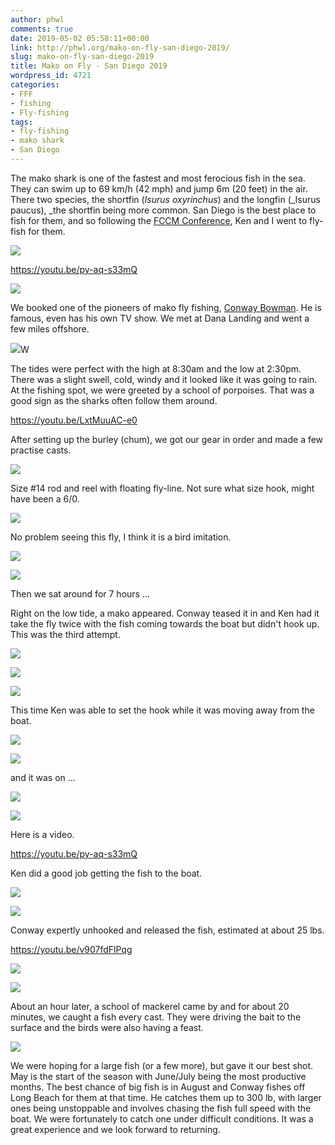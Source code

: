 ```yaml
---
author: phwl
comments: true
date: 2019-05-02 05:58:11+00:00
link: http://phwl.org/mako-on-fly-san-diego-2019/
slug: mako-on-fly-san-diego-2019
title: Mako on Fly - San Diego 2019
wordpress_id: 4721
categories:
- FFF
- fishing
- Fly-fishing
tags:
- fly-fishing
- mako shark
- San Diego
---
```





The mako shark is one of the fastest and most ferocious fish in the sea. They can swim up to 69 km/h (42 mph) and jump 6m (20 feet) in the air. There two species, the shortfin (_Isurus oxyrinchus_) and the longfin (_Isurus paucus), _the shortfin being more common. San Diego is the best place to fish for them, and so following the [FCCM Conference](https://www.fccm.org/), Ken and I went to fly-fish for them.





[![](/assets/images/2019/05/IMG_0832-1024x616.jpg)](/assets/images/2019/05/IMG_0832.jpg)






https://youtu.be/py-aq-s33mQ






<!-- more -->



[![](/assets/images/2019/05/IMG_0720-1024x683.jpg)](/assets/images/2019/05/IMG_0720.jpg)





We booked one of the pioneers of mako fly fishing, [Conway Bowman](http://conwaybowman.com/). He is famous, even has his own TV show. We met at Dana Landing and went a few miles offshore.





[![](/assets/images/2019/05/IMG_0746-1024x575.jpg)](/assets/images/2019/05/IMG_0746.jpg)W





The tides were perfect with the high at 8:30am and the low at 2:30pm. There was a slight swell, cold, windy and it looked like it was going to rain. At the fishing spot, we were greeted by a school of porpoises. That was a good sign as the sharks often follow them around.








https://youtu.be/LxtMuuAC-e0








After setting up the burley (chum), we got our gear in order and made a few practise casts. 





[![](/assets/images/2019/05/IMG_0740-1024x683.jpg)](/assets/images/2019/05/IMG_0740.jpg)





Size #14 rod and reel with floating fly-line. Not sure what size hook, might have been a 6/0.





[![](/assets/images/2019/05/IMG_0772-1024x575.jpg)](/assets/images/2019/05/IMG_0772.jpg)





No problem seeing this fly, I think it is a bird imitation.





[![](/assets/images/2019/05/IMG_0847-1024x683.jpg)](/assets/images/2019/05/IMG_0847.jpg)



[![](/assets/images/2019/05/IMG_0762-1024x575.jpg)](/assets/images/2019/05/IMG_0762.jpg)





Then we sat around for 7 hours ...







Right on the low tide, a mako appeared. Conway teased it in and Ken had it take the fly twice with the fish coming towards the boat but didn't hook up. This was the third attempt.





[![](/assets/images/2019/05/IMG_0786-1024x683.jpg)](/assets/images/2019/05/IMG_0786.jpg)



[![](/assets/images/2019/05/IMG_0787-1024x683.jpg)](/assets/images/2019/05/IMG_0787.jpg)



[![](/assets/images/2019/05/IMG_0788-1024x683.jpg)](/assets/images/2019/05/IMG_0788.jpg)





This time Ken was able to set the hook while it was moving away from the boat.





[![](/assets/images/2019/05/IMG_0790-1024x683.jpg)](/assets/images/2019/05/IMG_0790.jpg)



[![](/assets/images/2019/05/IMG_0801-1024x683.jpg)](/assets/images/2019/05/IMG_0801.jpg)





and it was on ...





[![](/assets/images/2019/05/IMG_0810-1024x683.jpg)](/assets/images/2019/05/IMG_0810.jpg)



[![](/assets/images/2019/05/IMG_0812-1024x683.jpg)](/assets/images/2019/05/IMG_0812.jpg)





Here is a video.








https://youtu.be/py-aq-s33mQ








Ken did a good job getting the fish to the boat.





[![](/assets/images/2019/05/IMG_0831-1024x683.jpg)](/assets/images/2019/05/IMG_0831.jpg)



[![](/assets/images/2019/05/IMG_0832-1024x616.jpg)](/assets/images/2019/05/IMG_0832.jpg)





Conway expertly unhooked and released the fish, estimated at about 25 lbs.








https://youtu.be/v907fdFlPqg






[![](/assets/images/2019/05/IMG_0836-1024x683.jpg)](/assets/images/2019/05/IMG_0836.jpg)



[![](/assets/images/2019/05/IMG_0845-1024x683.jpg)](/assets/images/2019/05/IMG_0845.jpg)





About an hour later, a school of mackerel came by and for about 20 minutes, we caught a fish every cast. They were driving the bait to the surface and the birds were also having a feast.





[![](/assets/images/2019/05/IMG_3480-768x1024.jpg)](/assets/images/2019/05/IMG_3480.jpg)





We were hoping for a large fish (or a few more), but gave it our best shot. May is the start of the season with June/July being the most productive months. The best chance of big fish is in August and Conway fishes off Long Beach for them at that time. He catches them up to 300 lb, with larger ones being unstoppable and involves chasing the fish full speed with the boat. We were fortunately to catch one under difficult conditions. It was a great experience and we look forward to returning.



